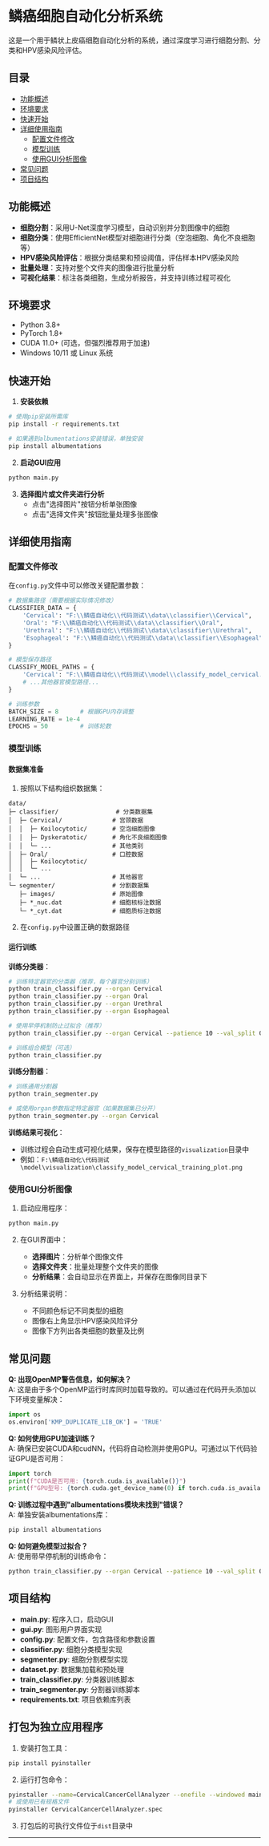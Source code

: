 # 鳞癌细胞自动化分析系统

这是一个用于鳞状上皮癌细胞自动化分析的系统，通过深度学习进行细胞分割、分类和HPV感染风险评估。

## 目录
- [功能概述](#功能概述)
- [环境要求](#环境要求)
- [快速开始](#快速开始)
- [详细使用指南](#详细使用指南)
  - [配置文件修改](#配置文件修改)
  - [模型训练](#模型训练)
  - [使用GUI分析图像](#使用GUI分析图像)
- [常见问题](#常见问题)
- [项目结构](#项目结构)

## 功能概述

- **细胞分割**：采用U-Net深度学习模型，自动识别并分割图像中的细胞
- **细胞分类**：使用EfficientNet模型对细胞进行分类（空泡细胞、角化不良细胞等）
- **HPV感染风险评估**：根据分类结果和预设阈值，评估样本HPV感染风险
- **批量处理**：支持对整个文件夹的图像进行批量分析
- **可视化结果**：标注各类细胞，生成分析报告，并支持训练过程可视化

## 环境要求

- Python 3.8+
- PyTorch 1.8+
- CUDA 11.0+ (可选，但强烈推荐用于加速)
- Windows 10/11 或 Linux 系统

## 快速开始

1. **安装依赖**

```bash
# 使用pip安装所需库
pip install -r requirements.txt

# 如果遇到albumentations安装错误，单独安装
pip install albumentations
```

2. **启动GUI应用**

```bash
python main.py
```

3. **选择图片或文件夹进行分析**
   - 点击"选择图片"按钮分析单张图像
   - 点击"选择文件夹"按钮批量处理多张图像

## 详细使用指南

### 配置文件修改

在`config.py`文件中可以修改关键配置参数：

```python
# 数据集路径（需要根据实际情况修改）
CLASSIFIER_DATA = {
    'Cervical': "F:\\鳞癌自动化\\代码测试\\data\\classifier\\Cervical",     # 宫颈鳞癌
    'Oral': "F:\\鳞癌自动化\\代码测试\\data\\classifier\\Oral",           # 口腔鳞癌
    'Urethral': "F:\\鳞癌自动化\\代码测试\\data\\classifier\\Urethral",   # 尿道鳞癌
    'Esophageal': "F:\\鳞癌自动化\\代码测试\\data\\classifier\\Esophageal" # 食管鳞癌
}

# 模型保存路径
CLASSIFY_MODEL_PATHS = {
    'Cervical': "F:\\鳞癌自动化\\代码测试\\model\\classify_model_cervical.pth",
    # ...其他器官模型路径...
}

# 训练参数
BATCH_SIZE = 8      # 根据GPU内存调整
LEARNING_RATE = 1e-4
EPOCHS = 50         # 训练轮数
```

### 模型训练

#### 数据集准备

1. 按照以下结构组织数据集：

```
data/
├─ classifier/                # 分类数据集
│  ├─ Cervical/              # 宫颈数据
│  │  ├─ Koilocytotic/       # 空泡细胞图像
│  │  ├─ Dyskeratotic/       # 角化不良细胞图像
│  │  └─ ...                 # 其他类别
│  ├─ Oral/                  # 口腔数据
│  │  ├─ Koilocytotic/
│  │  └─ ...
│  └─ ...                    # 其他器官
└─ segmenter/                # 分割数据集
   ├─ images/                # 原始图像
   ├─ *_nuc.dat              # 细胞核标注数据
   └─ *_cyt.dat              # 细胞质标注数据
```

2. 在`config.py`中设置正确的数据路径

#### 运行训练

**训练分类器**：
```bash
# 训练特定器官的分类器（推荐，每个器官分别训练）
python train_classifier.py --organ Cervical
python train_classifier.py --organ Oral
python train_classifier.py --organ Urethral
python train_classifier.py --organ Esophageal

# 使用早停机制防止过拟合（推荐）
python train_classifier.py --organ Cervical --patience 10 --val_split 0.2

# 训练组合模型（可选）
python train_classifier.py
```

**训练分割器**：
```bash
# 训练通用分割器
python train_segmenter.py

# 或使用organ参数指定特定器官（如果数据集已分开）
python train_segmenter.py --organ Cervical
```

**训练结果可视化**：
- 训练过程会自动生成可视化结果，保存在模型路径的`visualization`目录中
- 例如：`F:\鳞癌自动化\代码测试\model\visualization\classify_model_cervical_training_plot.png`

### 使用GUI分析图像

1. 启动应用程序：
```bash
python main.py
```

2. 在GUI界面中：
   - **选择图片**：分析单个图像文件
   - **选择文件夹**：批量处理整个文件夹的图像
   - **分析结果**：会自动显示在界面上，并保存在图像同目录下

3. 分析结果说明：
   - 不同颜色标记不同类型的细胞
   - 图像右上角显示HPV感染风险评分
   - 图像下方列出各类细胞的数量及比例

## 常见问题

**Q: 出现OpenMP警告信息，如何解决？**  
A: 这是由于多个OpenMP运行时库同时加载导致的。可以通过在代码开头添加以下环境变量解决：
```python
import os
os.environ['KMP_DUPLICATE_LIB_OK'] = 'TRUE'
```

**Q: 如何使用GPU加速训练？**  
A: 确保已安装CUDA和cudNN，代码将自动检测并使用GPU。可通过以下代码验证GPU是否可用：
```python
import torch
print(f"CUDA是否可用: {torch.cuda.is_available()}")
print(f"GPU型号: {torch.cuda.get_device_name(0) if torch.cuda.is_available() else 'N/A'}")
```

**Q: 训练过程中遇到"albumentations模块未找到"错误？**  
A: 单独安装albumentations库：
```bash
pip install albumentations
```

**Q: 如何避免模型过拟合？**  
A: 使用带早停机制的训练命令：
```bash
python train_classifier.py --organ Cervical --patience 10 --val_split 0.2
```

## 项目结构

- **main.py**: 程序入口，启动GUI
- **gui.py**: 图形用户界面实现
- **config.py**: 配置文件，包含路径和参数设置
- **classifier.py**: 细胞分类模型实现
- **segmenter.py**: 细胞分割模型实现
- **dataset.py**: 数据集加载和预处理
- **train_classifier.py**: 分类器训练脚本
- **train_segmenter.py**: 分割器训练脚本
- **requirements.txt**: 项目依赖库列表

## 打包为独立应用程序

1. 安装打包工具：
```bash
pip install pyinstaller
```

2. 运行打包命令：
```bash
pyinstaller --name=CervicalCancerCellAnalyzer --onefile --windowed main.py
# 或使用已有规格文件
pyinstaller CervicalCancerCellAnalyzer.spec
```

3. 打包后的可执行文件位于`dist`目录中

---